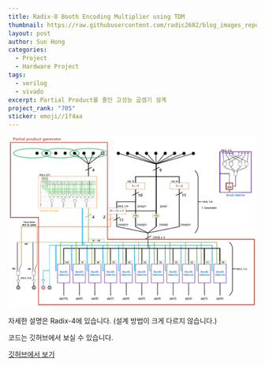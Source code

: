 ```yaml
---
title: Radix-8 Booth Encoding Multiplier using TDM
thumbnail: https://raw.githubusercontent.com/radic2682/blog_images_repo/main/uploads/Radix-8%20Booth%20Encoding%20Multiplier%20using%20TDM/292887819-a7ae8090-2037-4638-92a5-89f9e73790c0.png
layout: post
author: Sun Hong
categories:
  - Project
  - Hardware Project
tags:
  - verilog
  - vivado
excerpt: Partial Product를 줄인 고성능 곱셈기 설계
project_rank: "705"
sticker: emoji//1f4aa
---
```

![image](https://raw.githubusercontent.com/radic2682/blog_images_repo/main/uploads/Radix-8%20Booth%20Encoding%20Multiplier%20using%20TDM/292887819-a7ae8090-2037-4638-92a5-89f9e73790c0.png)

자세한 설명은 Radix-4에 있습니다.
(설계 방법이 크게 다르지 않습니다.)

코드는 깃허브에서 보실 수 있습니다.

[깃허브에서 보기](https://github.com/radic2682/radix-8_Booth_Multiplier.git)

